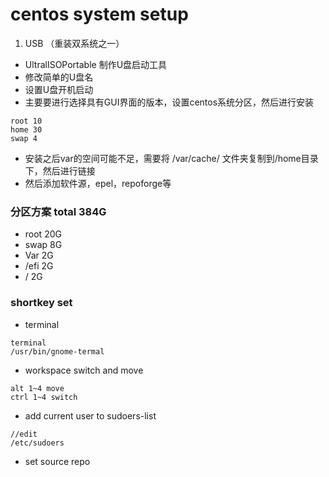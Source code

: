 # centos system setup

1. USB （重装双系统之一）
- UltralISOPortable 制作U盘启动工具
- 修改简单的U盘名
- 设置U盘开机启动
- 主要要进行选择具有GUI界面的版本，设置centos系统分区，然后进行安装
```
root 10
home 30
swap 4
```
- 安装之后var的空间可能不足，需要将 /var/cache/ 文件夹复制到/home目录下，然后进行链接
- 然后添加软件源，epel，repoforge等

### 分区方案 total 384G
- root 20G
- swap 8G
- Var 2G
- /efi 2G
- /   2G

### shortkey set
- terminal
```
terminal
/usr/bin/gnome-termal
```

- workspace switch and move
```
alt 1~4 move
ctrl 1~4 switch
```

- add current user to sudoers-list
```
//edit
/etc/sudoers
```

- set source repo
```

```

